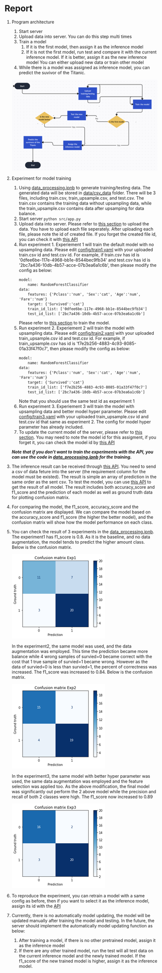 # Report

1. Program architecture
    1. Start server
    2. Upload data into server. You can do this step multi times
    3. Train a model
        1. If it is the first model, then assign it as the inference model
        2. If it is not the first model, run test and compare it with the current inference model. If it is better, assign it as the new inference model
    You can either upload new data or train other model
    4. While there is a model was assigned as inference model, you can predict the suvivor of the Titanic.

    ![Screenshot](imgs/flow_chart.png)

2. Experiment for model training
    1. Using [data_processing.ipnb](notebooks/data_processing.ipynb) to generate training/testing data. The generated data will be stored in [data/csv_data](data/csv_data) folder. There will be 3 files, including train.csv, train_upsample.csv, and test.csv. The train.csv contains the training data without upsampling data, while the train_upsample.csv contains data after upsamping for data balance.
    2. Start server <code>python src/app.py</code>
    3. Upload data into server. Please refer to [this section](README.md#upload-data-into-server) to upload the data. You have to upload each file seperately. After uploading each file, please note the id of created file. If you forget the created file id, you can check it with [this API](README.md#check-list-of-uploaded-data)
    4. Run experiment 1. Experiement 1 will train the default model with no upsampling data. Please edit [config/train1.yaml](config/train1.yaml) with your uploaded train.csv id and test.csv id. For example, if train.csv has id is '0dfee6be-117e-4968-bb1e-8544bec9fb34' and test.csv has id is '2bc7a436-10db-4b57-acce-07b3ea6a1c6b', then please modify the config as below:
        ```
        model:
            name: RandomForestClassifier
        data:
            features: {'Pclass':'num', 'Sex':'cat', 'Age':'num', 'Fare':'num'}
            target: {'Survived':'cat'}
            train_id_list: ['0dfee6be-117e-4968-bb1e-8544bec9fb34']
            test_id_list: ['2bc7a436-10db-4b57-acce-07b3ea6a1c6b']
        ```
        Please refer to [this section](README.md#train-a-model) to train the model.
    5. Run experiment 2. Experiement 2 will train the model with upsampling data. Please edit [config/train2.yaml](config/train2.yaml) with your uploaded train_upsample.csv id and test.csv id. For example, if train_upsample.csv has id is 'f7e2b256-4883-4c93-8085-01a33f47f0c7', then please modify the config as below:
        ```
        model:
            name: RandomForestClassifier
        data:
            features: {'Pclass':'num', 'Sex':'cat', 'Age':'num', 'Fare':'num'}
            target: {'Survived':'cat'}
            train_id_list: ['f7e2b256-4883-4c93-8085-01a33f47f0c7']
            test_id_list: ['2bc7a436-10db-4b57-acce-07b3ea6a1c6b']
        ```
        Note that you should use the same test id as experiment 1
    6. Run experiment 3. Experiement 3 will train the model with upsampling data and better model hyper parameter. Please edit [config/train3.yaml](config/train3.yaml) with your uploaded train_upsample.csv id and test.csv id that same as experiment 2. The config for model hyper parameter has already included.
    7. To update the current model of the server, please refer to [this section](README.md#assign-a-model). You may need to note the model id for this assigment, if you forget it, you can check the model id by [this API](README.md#check-all-trained-model)
    
    ***Note that if you don't want to train the experiments with the API, you can use the code in [data_processing.ipnb](notebooks/data_processing.ipynb) for the training.***

3. The inference result can be received through [this API](README.md#predict-the-survivors-of-the-titanic). You need to send a csv of data feture into the server (the requirement column for the model must be existed). The result is simple an array of prediction in the same order as the sent csv. To test the model, you can use [this API](README.md#run-test-models) to get the result of all model. The result includes both accuracy_score and f1_score and the prediction of each model as well as ground truth data for plotting confusion matrix. 

4. For comparing the model, the f1_score, accuracy_score and the confusion matrix are displayed. We can compare the model based on the accuracy_score and f1_score (the higher the better model), and the confusion matrix will show how the model performance on each class. 

5. You can check the result of 3 experiments in the [data_processing.ipnb](notebooks/data_processing.ipynb). The experiment1 has f1_score is 0.8. As it is the baseline, and no data augmentation, the model tends to predict the higher amount class. Below is the confusion matrix.

    ![Screenshot](imgs/exp1.jpg)

    In the experiment2, the same model was used, and the data augmentation was employed. This time the prediction became more balance while 4 wrong samples of survied=0 became correct with the cost that 1 true sample of survied=1 became wrong. However as the data of survied=0 is less than survied=1, the percent of correctness was increased. The f1_score was increased to 0.84. Below is the confusion matrix. 

    ![Screenshot](imgs/exp2.jpg)

    In the experiment3, the same model with better hyper parameter was used, the same data augmentation was employed and the feature selection was applied too. As the above modification, the final model was significantly out perform the 2 above model while the precision and recall of both 2 classes were high. The f1_score now increased to 0.89

    ![Screenshot](imgs/exp3.jpg)

6. To reproduce the experiment, you can retrain a model with a same config as before, then if you want to select it as the inference model, assign its id with the [API](README.md#assign-a-model)

7. Currently, there is no automatically model updating, the model will be updated manually after training the model and testing. In the future, the server should implement the automatically model updating function as below:
    1. After training a model, if there is no other pretrained model, assign it as the inference model
    2. If there are any other trained model, run the test will all test data on the current inference model and the newly trained model. If the f1_score of the new trained model is higher, assign it as the inference model.